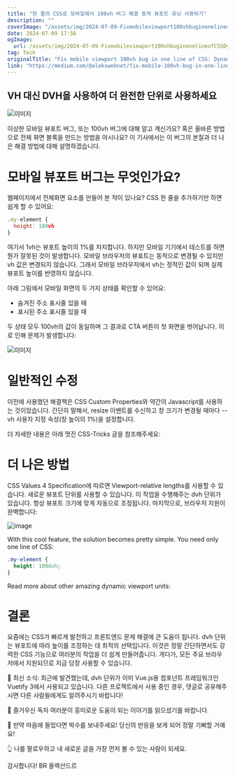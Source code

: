 ```yaml
---
title: "한 줄의 CSS로 모바일에서 100vh 버그 해결 동적 뷰포트 유닛 사용하기"
description: ""
coverImage: "/assets/img/2024-07-09-Fixmobileviewport100vhbuginonelineofCSSDynamicviewportunitsinaction_0.png"
date: 2024-07-09 17:56
ogImage:
  url: /assets/img/2024-07-09-Fixmobileviewport100vhbuginonelineofCSSDynamicviewportunitsinaction_0.png
tag: Tech
originalTitle: "Fix mobile viewport 100vh bug in one line of CSS: Dynamic viewport units in action"
link: "https://medium.com/@alekswebnet/fix-mobile-100vh-bug-in-one-line-of-css-dynamic-viewport-units-in-action-102231e2ed56"
---
```


## VH 대신 DVH을 사용하여 더 완전한 단위로 사용하세요

![이미지](/assets/img/2024-07-09-Fixmobileviewport100vhbuginonelineofCSSDynamicviewportunitsinaction_0.png)

이상한 모바일 뷰포트 버그, 또는 100vh 버그에 대해 알고 계신가요? 혹은 올바른 방법으로 전체 화면 블록을 만드는 방법을 아시나요? 이 기사에서는 이 버그의 본질과 더 나은 해결 방법에 대해 설명하겠습니다.

# 모바일 뷰포트 버그는 무엇인가요?

<div class="content-ad"></div>

웹페이지에서 전체화면 요소를 만들어 본 적이 있나요? CSS 한 줄을 추가하기만 하면 쉽게 할 수 있어요:

```js
.my-element {
  height: 100vh
}
```

여기서 1vh는 뷰포트 높이의 1%를 차지합니다. 하지만 모바일 기기에서 테스트를 하면 뭔가 잘못된 것이 발생합니다. 모바일 브라우저의 뷰포트는 동적으로 변경될 수 있지만 vh 값은 변경되지 않습니다. 그래서 모바일 브라우저에서 vh는 정적인 값이 되며 실제 뷰포트 높이를 반영하지 않습니다.

아래 그림에서 모바일 화면의 두 가지 상태를 확인할 수 있어요:

<div class="content-ad"></div>

- 숨겨진 주소 표시줄 있을 때
- 표시된 주소 표시줄 있을 때

두 상태 모두 100vh의 값이 동일하며 그 결과로 CTA 버튼이 첫 화면을 벗어납니다. 이로 인해 문제가 발생합니다:

![이미지](/assets/img/2024-07-09-Fixmobileviewport100vhbuginonelineofCSSDynamicviewportunitsinaction_1.png)

# 일반적인 수정

<div class="content-ad"></div>

이전에 사용했던 해결책은 CSS Custom Properties와 약간의 Javascript를 사용하는 것이었습니다. 간단히 말해서, resize 이벤트를 수신하고 창 크기가 변경될 때마다 --vh 사용자 지정 속성(창 높이의 1%)을 설정합니다.

더 자세한 내용은 아래 멋진 CSS-Tricks 글을 참조해주세요:

# 더 나은 방법

CSS Values 4 Specification에 따르면 Viewport-relative lengths를 사용할 수 있습니다. 새로운 뷰포트 단위를 사용할 수 있습니다. 이 작업을 수행해주는 dvh 단위가 있습니다. 항상 뷰포트 크기에 맞게 자동으로 조정됩니다. 마지막으로, 브라우저 지원이 완벽합니다:

<div class="content-ad"></div>

![image](/assets/img/2024-07-09-Fixmobileviewport100vhbuginonelineofCSSDynamicviewportunitsinaction_2.png)

With this cool feature, the solution becomes pretty simple. You need only one line of CSS:

```css
.my-element {
  height: 100dvh;
}
```

Read more about other amazing dynamic viewport units:

<div class="content-ad"></div>

# 결론

요즘에는 CSS가 빠르게 발전하고 프론트엔드 문제 해결에 큰 도움이 됩니다. dvh 단위는 뷰포트에 따라 높이를 조정하는 데 최적의 선택입니다. 이것은 정말 간단하면서도 강력한 CSS 기능으로 여러분의 작업을 더 쉽게 만들어줍니다. 게다가, 모든 주요 브라우저에서 지원되므로 지금 당장 사용할 수 있습니다.

🎉 최신 소식: 최근에 발견했는데, dvh 단위가 이미 Vue.js용 컴포넌트 프레임워크인 Vuetify 3에서 사용되고 있습니다. 다른 프로젝트에서 사용 중인 경우, 댓글로 공유해주시면 다른 사람들에게도 알려주시기 바랍니다!

🙏 즐거우신 독자 여러분이 흥미로운 도움이 되는 이야기를 읽으셨기를 바랍니다.

<div class="content-ad"></div>

👏 만약 마음에 들었다면 박수를 보내주세요! 당신의 반응을 보게 되어 정말 기뻐할 거예요!

👆 나를 팔로우하고 내 새로운 글을 가장 먼저 볼 수 있는 사람이 되세요.

감사합니다! BR 올렉산드르
